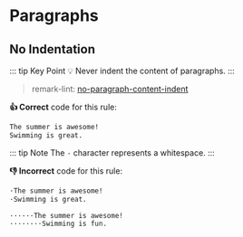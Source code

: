 # Paragraphs

## No Indentation

::: tip Key Point
:bulb: Never indent the content of paragraphs.
:::

> remark-lint: [no-paragraph-content-indent](https://github.com/remarkjs/remark-lint/tree/master/packages/remark-lint-no-paragraph-content-indent "Link to remarkjs")

**:thumbsup: Correct** code for this rule:

```markdown
The summer is awesome!
Swimming is great.
```

::: tip Note
The `·` character represents a whitespace.
:::

**:thumbsdown: Incorrect** code for this rule:

```markdown
·The summer is awesome!
·Swimming is great.
```

```markdown
······The summer is awesome!
········Swimming is fun.
```
